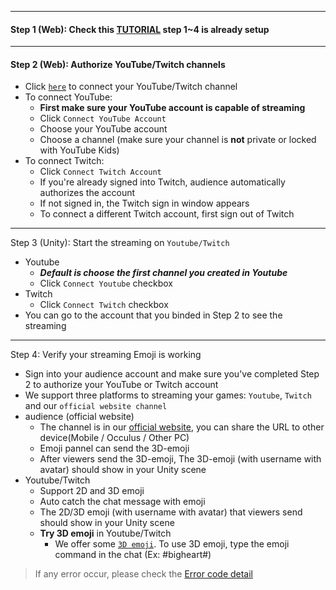 


****
#### <a name="step1"> Step 1 (Web): Check this [TUTORIAL](TOUTORIAL-LiveStream.md) step 1~4 is already setup
****
#### <a name="step2"> Step 2 (Web): Authorize YouTube/Twitch channels
- Click [`here`](https://www.meta-audience.com/en-us/accounts/chatSetting/) to connect your YouTube/Twitch channel
- To connect YouTube:
    - **First make sure your YouTube account is capable of streaming**
    - Click `Connect YouTube Account`
    - Choose your YouTube account
    - Choose a channel (make sure your channel is **not** private or locked with YouTube Kids)
- To connect Twitch:
    - Click `Connect Twitch Account`
    - If you're already signed into Twitch, audience automatically authorizes the account
    - If not signed in, the Twitch sign in window appears
    - To connect a different Twitch account, first sign out of Twitch 

****
<a name="step3"> Step 3 (Unity): Start the streaming on `Youtube/Twitch`
- Youtube
  - ***Default is choose the first channel you created in Youtube***
  - Click `Connect Youtube` checkbox
- Twitch
  - Click `Connect Twitch` checkbox
- You can go to the account that you binded in Step 2 to see the streaming

****
<a name="step4"> Step 4: Verify your streaming Emoji is working
- Sign into your audience account and make sure you've completed Step 2 to authorize your YouTube or Twitch account
- We support three platforms to streaming your games: `Youtube`, `Twitch` and our `official website channel`
- audience (official website)
  - The channel is in our  [official website](https://www.meta-audience.com/en-us/accounts/userChannels/), you can share the URL to other device(Mobile / Occulus / Other PC)
  - Emoji pannel can send the 3D-emoji
  - After viewers send the 3D-emoji, The 3D-emoji (with username with avatar) should show in your Unity scene
- Youtube/Twitch
  - Support 2D and 3D emoji
  - Auto catch the chat message with emoji
  - The 2D/3D emoji (with username with avatar) that viewers send should show in your Unity scene
  - **Try 3D emoji** in Youtube/Twitch
    - We offer some [`3D emoji`](https://www.meta-audience.com/en-us/download/). To use 3D emoji, type the emoji command in the chat (Ex: #bigheart#)
> If any error occur, please check the [Error code detail](https://adc.github.trendmicro.com/Consumer-TMXRLAB/audience_sdk_unity_project/wiki/Initialization-&-Deinitialization#error-code--message-3)
